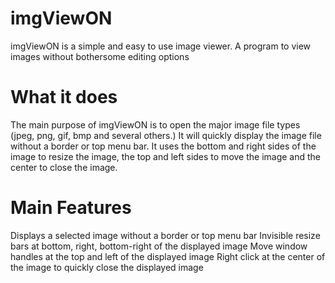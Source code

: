 # imgViewON
imgViewON is a simple and easy to use image viewer. A program to view images without bothersome editing options

# What it does
The main purpose of imgViewON is to open the major image file types (jpeg, png, gif, bmp and several others.) It will quickly display the image file without a border or top menu bar. It uses the bottom and right sides of the image to resize the image, the top and left sides to move the image and the center to close the image.

# Main Features
Displays a selected image without a border or top menu bar
Invisible resize bars at bottom, right, bottom-right of the displayed image
Move window handles at the top and left of the displayed image
Right click at the center of the image to quickly close the displayed image
